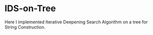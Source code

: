 # IDS-on-Tree
Here I implemented Iterative Deepening Search Algorithm on a tree for String Construction.
